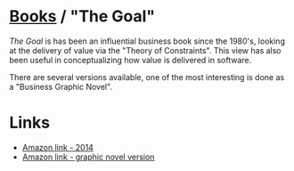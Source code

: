 # [Books](./README.md) / "The Goal"

_The Goal_ is has been an influential business book since the 1980's, looking at the delivery of value via the "Theory of Constraints". This view has also been useful in conceptualizing how value is delivered in software. 

There are several versions available, one of the most interesting is done as a "Business Graphic Novel".

# Links
* [Amazon link - 2014](https://www.amazon.com/Goal-Process-Ongoing-Improvement/dp/0884271951/)
* [Amazon link - graphic novel version](https://www.amazon.com/Goal-Business-Graphic-Novel/dp/0884272079/)
